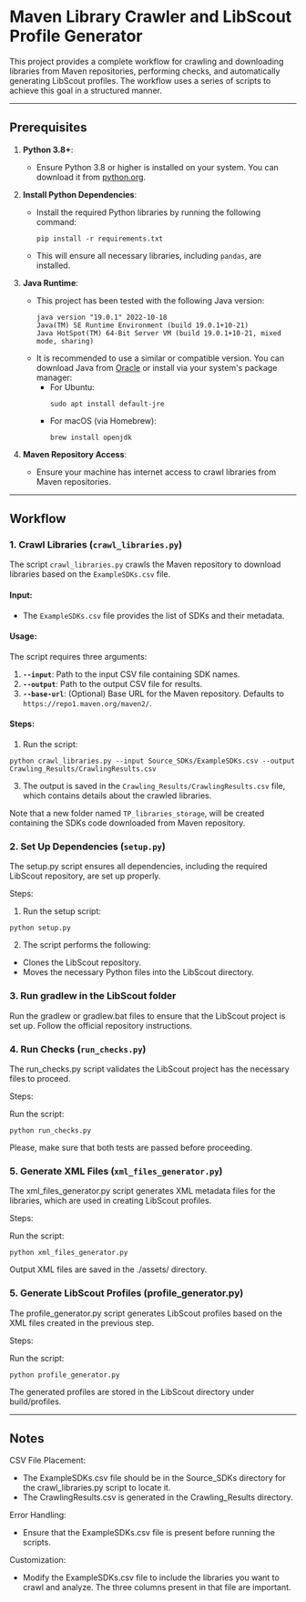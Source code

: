 # Maven Library Crawler and LibScout Profile Generator

This project provides a complete workflow for crawling and downloading libraries from Maven repositories, performing checks, and automatically generating LibScout profiles. The workflow uses a series of scripts to achieve this goal in a structured manner.

---

## Prerequisites

1. **Python 3.8+**:
   - Ensure Python 3.8 or higher is installed on your system. You can download it from [python.org](https://www.python.org/).

2. **Install Python Dependencies**:
   - Install the required Python libraries by running the following command:
     ```
     pip install -r requirements.txt
     ```
   - This will ensure all necessary libraries, including `pandas`, are installed.

3. **Java Runtime**:
   - This project has been tested with the following Java version:
     ```plaintext
     java version "19.0.1" 2022-10-18
     Java(TM) SE Runtime Environment (build 19.0.1+10-21)
     Java HotSpot(TM) 64-Bit Server VM (build 19.0.1+10-21, mixed mode, sharing)
     ```
   - It is recommended to use a similar or compatible version. You can download Java from [Oracle](https://www.oracle.com/java/technologies/javase-downloads.html) or install via your system's package manager:
     - For Ubuntu:
       ```
       sudo apt install default-jre
       ```
     - For macOS (via Homebrew):
       ```
       brew install openjdk
       ```

4. **Maven Repository Access**:
   - Ensure your machine has internet access to crawl libraries from Maven repositories.

---

## Workflow

### 1. Crawl Libraries (`crawl_libraries.py`)

The script `crawl_libraries.py` crawls the Maven repository to download libraries based on the `ExampleSDKs.csv` file.

#### Input:
- The `ExampleSDKs.csv` file provides the list of SDKs and their metadata.

#### Usage:
The script requires three arguments:
1. **`--input`**: Path to the input CSV file containing SDK names.
2. **`--output`**: Path to the output CSV file for results.
3. **`--base-url`**: (Optional) Base URL for the Maven repository. Defaults to `https://repo1.maven.org/maven2/`.

#### Steps:
1. Run the script:

```
python crawl_libraries.py --input Source_SDKs/ExampleSDKs.csv --output Crawling_Results/CrawlingResults.csv
```

3. The output is saved in the `Crawling_Results/CrawlingResults.csv` file, which contains details about the crawled libraries.

Note that a new folder named `TP_libraries_storage`, will be created containing the SDKs code downloaded from Maven repository.

### 2. Set Up Dependencies (`setup.py`)

The setup.py script ensures all dependencies, including the required LibScout repository, are set up properly.

Steps:
1. Run the setup script:

```
python setup.py
```
   
2. The script performs the following:
- Clones the LibScout repository.
- Moves the necessary Python files into the LibScout directory.

### 3. Run gradlew in the LibScout folder

Run the gradlew or gradlew.bat files to ensure that the LibScout project is set up. Follow the official repository instructions.

### 4. Run Checks (`run_checks.py`)

The run_checks.py script validates the LibScout project has the necessary files to proceed.  

Steps:

Run the script:

```
python run_checks.py    
```

Please, make sure that both tests are passed before proceeding.

### 5. Generate XML Files (`xml_files_generator.py`)
The xml_files_generator.py script generates XML metadata files for the libraries, which are used in creating LibScout profiles.

Steps:

Run the script:

```
python xml_files_generator.py
```

Output XML files are saved in the ./assets/ directory.

### 5. Generate LibScout Profiles (profile_generator.py)
The profile_generator.py script generates LibScout profiles based on the XML files created in the previous step.

Steps:

Run the script:

```
python profile_generator.py
```

The generated profiles are stored in the LibScout directory under build/profiles.

---

## Notes
CSV File Placement:
- The ExampleSDKs.csv file should be in the Source_SDKs directory for the crawl_libraries.py script to locate it.
- The CrawlingResults.csv is generated in the Crawling_Results directory.

Error Handling:
- Ensure that the ExampleSDKs.csv file is present before running the scripts.

Customization:
- Modify the ExampleSDKs.csv file to include the libraries you want to crawl and analyze. The three columns present in that file are important.